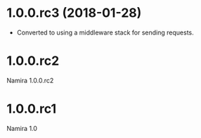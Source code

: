 # 1.0.0.rc3 (2018-01-28)

* Converted to using a middleware stack for sending requests.

# 1.0.0.rc2

Namira 1.0.0.rc2

# 1.0.0.rc1

Namira 1.0
